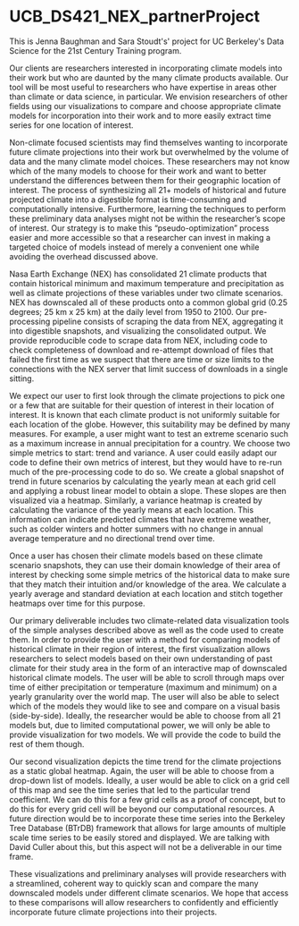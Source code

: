 # UCB_DS421_NEX_partnerProject

This is Jenna Baughman and Sara Stoudt's' project for UC Berkeley's Data Science for the 21st Century Training program.

Our clients are researchers interested in incorporating climate models into their work but who are daunted by the many climate products available. Our tool will be most useful to researchers who have expertise in areas other than climate or data science, in particular. We envision researchers of other fields using our visualizations to compare and choose appropriate climate models for incorporation into their work and to more easily extract time series for one location of interest.  

Non-climate focused scientists may find themselves wanting to incorporate future climate projections into their work but overwhelmed by the volume of data and the many climate model choices. These researchers may not know which of the many models to choose for their work and want to better understand the differences between them for their geographic location of interest. The process of synthesizing all 21+ models of historical and future projected climate into a digestible format is time-consuming and computationally intensive. Furthermore, learning the techniques to perform these preliminary data analyses might not be within the researcher’s scope of interest. Our strategy is to make this “pseudo-optimization” process easier and more accessible so that a researcher can invest in making a targeted choice of models instead of merely a convenient one while avoiding the overhead discussed above.

Nasa Earth Exchange (NEX) has consolidated 21 climate products that contain historical minimum and maximum temperature and precipitation as well as climate projections of these variables under two climate scenarios.  NEX has downscaled all of these products onto a common global grid (0.25 degrees; 25 km x 25 km) at the daily level from 1950 to 2100. 
Our pre-processing pipeline consists of scraping the data from NEX, aggregating it into digestible snapshots, and visualizing the consolidated output. We provide reproducible code to scrape data from NEX, including code to check completeness of download and re-attempt download of files that failed the first time as we suspect that there are time or size limits to the connections with the NEX server that limit success of downloads in a single sitting. 

We expect our user to first look through the climate projections to pick one or a few that are suitable for their question of interest in their location of interest. It is known that each climate product is not uniformly suitable for each location of the globe. However, this suitability may be defined by many measures. For example, a user might want to test an extreme scenario such as a maximum increase in annual precipitation for a country. We choose two simple metrics to start: trend and variance. A user could easily adapt our code to define their own metrics of interest, but they would have to re-run much of the pre-processing code to do so. We create a global snapshot of trend in future scenarios by calculating the yearly mean at each grid cell and applying a robust linear model to obtain a slope. These slopes are then visualized via a heatmap. Similarly, a variance heatmap is created by calculating the variance of the yearly means at each location. This information can indicate predicted climates that have extreme weather, such as colder winters and hotter summers with no change in annual average temperature and no directional trend over time. 

Once a user has chosen their climate models based on these climate scenario snapshots, they can use their domain knowledge of their area of interest by checking some simple metrics of the historical data to make sure that they match their intuition and/or knowledge of the area. We calculate a yearly average and standard deviation at each location and stitch together heatmaps over time for this purpose.

Our primary deliverable includes two climate-related data visualization tools of the simple analyses described above as well as the code used to create them. In order to provide the user with a method for comparing models of historical climate in their region of interest, the first visualization allows researchers to select models based on their own understanding of past climate for their study area in the form of an interactive map of downscaled historical climate models. The user will be able to scroll through maps over time of either precipitation or temperature (maximum and minimum) on a yearly granularity over the world map. The user will also be able to select which of the models they would like to see and compare on a visual basis (side-by-side). Ideally, the researcher would be able to choose from all 21 models but, due to limited computational power, we will only be able to provide visualization for two models. We will provide the code to build the rest of them though. 

Our second visualization depicts the time trend for the climate projections as a static global heatmap. Again, the user will be able to choose from a drop-down list of models. Ideally, a user would be able to click on a grid cell of this map and see the time series that led to the particular trend coefficient. We can do this for a few grid cells as a proof of concept, but to do this for every grid cell will be beyond our computational resources. A future direction would be to incorporate these time series into the Berkeley Tree Database (BTrDB) framework that allows for large amounts of multiple scale time series to be easily stored and displayed. We are talking with David Culler about this, but this aspect will not be a deliverable in our time frame.

These visualizations and preliminary analyses will provide researchers with a streamlined, coherent way to quickly scan and compare the many downscaled models under different climate scenarios. We hope that access to these comparisons will allow researchers to confidently and efficiently incorporate future climate projections into their projects. 
